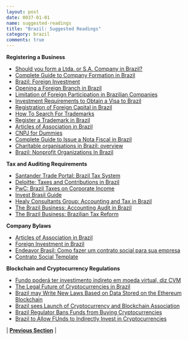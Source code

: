 ```yaml
---
layout: post
date: 0037-01-01
name: suggested-readings
title: "Brazil: Suggested Readings"
category: brazil
comments: true
---
```


**Registering a Business** 
- [Should you form a Ltda. or S.A. Company in Brazil?](http://thebrazilbusiness.com/article/should-you-form-a-ltda-or-s-a-company-in-brazil)
- [Complete Guide to Company Formation in Brazil](http://thebrazilbusiness.com/article/complete-guide-to-company-formation-in-brazil)
- [Brazil: Foreign Investment](https://en.portal.santandertrade.com/establish-overseas/brazil/foreign-investment)
- [Opening a Foreign Branch in Brazil](http://thebrazilbusiness.com/article/opening-a-foreign-branch-in-brazil)
- [Limitation of Foreign Participation in Brazilian Companies](http://thebrazilbusiness.com/article/limitation-of-foreign-participation-in-brazilian-companies)
- [Investment Requirements to Obtain a Visa to Brazil](http://thebrazilbusiness.com/article/investment-requirements-to-obtain-visa-to-brazil)
- [Registration of Foreign Capital in Brazil](http://thebrazilbusiness.com/article/registration-of-foreign-capital)
- [How To Search For Trademarks](http://thebrazilbusiness.com/article/how-to-search-for-trademarks)
- [Register a Trademark in Brazil](http://thebrazilbusiness.com/article/register-a-trademark-in-brazil)
- [Articles of Association in Brazil](http://thebrazilbusiness.com/article/articles-of-association-in-brazil)
- [CNPJ for Dummies](http://thebrazilbusiness.com/article/cnpj-for-dummies)
- [Complete Guide to Issue a Nota Fiscal in Brazil](http://thebrazilbusiness.com/article/complete-guide-to-issue-nota-fiscal-in-brazil)
- [Charitable organisations in Brazil: overview](https://uk.practicallaw.thomsonreuters.com/2-633-0890?transitionType=Default&contextData=(sc.Default)&firstPage=true&comp=pluk&bhcp=1)
- [Brazil: Nonprofit Organizations In Brazil](http://www.mondaq.com/brazil/x/413418/Corporate+Commercial+Law/Brazil+Nonprofit+Organizations+In+Brazil)

**Tax and Auditing Requirements**
- [Santander Trade Portal: Brazil Tax System](https://en.portal.santandertrade.com/establish-overseas/brazil/tax-system)
- [Deloitte: Taxes and Contributions in Brazil](https://www2.deloitte.com/br/en/pages/doing-business-brazil/articles/corporate-taxation.html)
- [PwC: Brazil Taxes on Corporate Income](http://taxsummaries.pwc.com/ID/Brazil-Corporate-Taxes-on-corporate-income)
- [Invest Brasil Guide](http://www.investexportbrasil.gov.br/guides-0?l=en)
- [Healy Consultants Group: Accounting and Tax in Brazil](https://www.healyconsultants.com/brazil-company-registration/accounting-legal/) 
- [The Brazil Business: Accounting Audit in Brazil](http://thebrazilbusiness.com/article/accounting-audit-in-brazil) 
- [The Brazil Business: Brazilian Tax Reform](http://thebrazilbusiness.com/article/brazilian-tax-reform)

**Company Bylaws**
- [Articles of Association in Brazil](http://thebrazilbusiness.com/article/articles-of-association-in-brazil)
- [Foreign Investment in Brazil](https://www.plmj.com/xms/files/newsletters/Foreign_Investment_in_Brazil.pdf) 
- [Endeavor Brasil: Como fazer um contrato social para sua empresa](https://endeavor.org.br/leis-e-impostos/como-fazer-contrato-social/)
- [Contrato Social Template](https://www.wonder.legal/br/modele/contrato-social-sociedade-limitada)

**Blockchain and Cryptocurrency Regulations**
- [Fundo poderá ter investimento indireto em moeda virtual, diz CVM](https://www1.folha.uol.com.br/mercado/2018/04/cvm-deve-publicar-em-maio-parecer-sobre-como-gestor-de-fundo-deve-analisar-criptoativo.shtml)
- [The Legal Future of Cryptocurrencies in Brazil](https://www.coindesk.com/legal-future-cryptocurrencies-brazil/) 
- [Brazil may Write New Laws Based on Data Stored on the Ethereum Blockchain ](https://qz.com/1163660/brazil-may-write-new-laws-based-on-data-stored-on-the-ethereum-blockchain/)
- [Brazil sees Launch of Cryptocurrency and Blockchain Association](https://www.zdnet.com/article/brazil-sees-launch-of-cryptocurrency-and-blockchain-association/)
- [Brazil Regulator Bans Funds from Buying Cryptocurrencies](https://www.reuters.com/article/brazil-bitcoin/brazil-regulator-bans-funds-from-buying-cryptocurrencies-idUSL1N1P71DV)
- [Brazil to Allow FUnds to Indirectly Invest in Cryptocurrencies](https://www.forbes.com/sites/astanley/2018/04/19/brazil-to-allow-funds-to-indirectly-invest-in-cryptocurrencies/#737687d02c0e)



| **[Previous Section]( https://neo-project.github.io/global-blockchain-compliance-hub//brazil/brazil-nullify-smart-contracts.html)** |
